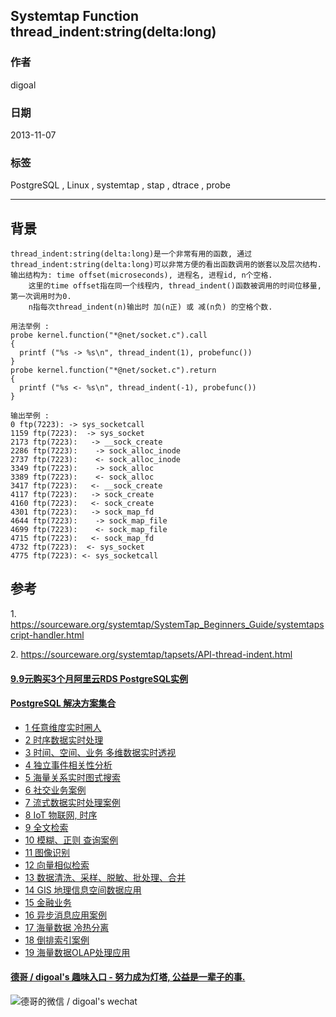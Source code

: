## Systemtap Function thread_indent:string(delta:long)    
                                                                                           
### 作者                                                                                       
digoal                                                                                         
                                                                                     
### 日期                                                                                                        
2013-11-07                                                                                  
                                                                                      
### 标签                                                                                     
PostgreSQL , Linux , systemtap , stap , dtrace , probe                                                                                      
                                                                                                                       
----                                                                                               
                                                                                                                                   
## 背景        
```  
thread_indent:string(delta:long)是一个非常有用的函数, 通过thread_indent:string(delta:long)可以非常方便的看出函数调用的嵌套以及层次结构.  
输出结构为: time offset(microseconds), 进程名, 进程id, n个空格.  
    这里的time offset指在同一个线程内, thread_indent()函数被调用的时间位移量, 第一次调用时为0.  
    n指每次thread_indent(n)输出时 加(n正) 或 减(n负) 的空格个数.  
  
用法举例 :   
probe kernel.function("*@net/socket.c").call  
{  
  printf ("%s -> %s\n", thread_indent(1), probefunc())  
}  
probe kernel.function("*@net/socket.c").return  
{  
  printf ("%s <- %s\n", thread_indent(-1), probefunc())  
}  
  
输出举例 :   
0 ftp(7223): -> sys_socketcall  
1159 ftp(7223):  -> sys_socket  
2173 ftp(7223):   -> __sock_create  
2286 ftp(7223):    -> sock_alloc_inode  
2737 ftp(7223):    <- sock_alloc_inode  
3349 ftp(7223):    -> sock_alloc  
3389 ftp(7223):    <- sock_alloc  
3417 ftp(7223):   <- __sock_create  
4117 ftp(7223):   -> sock_create  
4160 ftp(7223):   <- sock_create  
4301 ftp(7223):   -> sock_map_fd  
4644 ftp(7223):    -> sock_map_file  
4699 ftp(7223):    <- sock_map_file  
4715 ftp(7223):   <- sock_map_fd  
4732 ftp(7223):  <- sys_socket  
4775 ftp(7223): <- sys_socketcall  
```  
  
## 参考  
1\. https://sourceware.org/systemtap/SystemTap_Beginners_Guide/systemtapscript-handler.html  
  
2\. https://sourceware.org/systemtap/tapsets/API-thread-indent.html  
  
  
  
  
  
  
  
  
  
  
  
  
  
  
  
  
  
  
  
  
  
  
  
  
  
  
  
  
  
  
  
  
  
  
  
  
  
  
  
  
  
  
  
  
  
  
#### [9.9元购买3个月阿里云RDS PostgreSQL实例](https://www.aliyun.com/database/postgresqlactivity "57258f76c37864c6e6d23383d05714ea")
  
  
#### [PostgreSQL 解决方案集合](https://yq.aliyun.com/topic/118 "40cff096e9ed7122c512b35d8561d9c8")
- [1 任意维度实时圈人](https://yq.aliyun.com/topic/118 "40cff096e9ed7122c512b35d8561d9c8")
- [2 时序数据实时处理](https://yq.aliyun.com/topic/118 "40cff096e9ed7122c512b35d8561d9c8")
- [3 时间、空间、业务 多维数据实时透视](https://yq.aliyun.com/topic/118 "40cff096e9ed7122c512b35d8561d9c8")
- [4 独立事件相关性分析](https://yq.aliyun.com/topic/118 "40cff096e9ed7122c512b35d8561d9c8")
- [5 海量关系实时图式搜索](https://yq.aliyun.com/topic/118 "40cff096e9ed7122c512b35d8561d9c8")
- [6 社交业务案例](https://yq.aliyun.com/topic/118 "40cff096e9ed7122c512b35d8561d9c8")
- [7 流式数据实时处理案例](https://yq.aliyun.com/topic/118 "40cff096e9ed7122c512b35d8561d9c8")
- [8 IoT 物联网, 时序](https://yq.aliyun.com/topic/118 "40cff096e9ed7122c512b35d8561d9c8")
- [9 全文检索](https://yq.aliyun.com/topic/118 "40cff096e9ed7122c512b35d8561d9c8")
- [10 模糊、正则 查询案例](https://yq.aliyun.com/topic/118 "40cff096e9ed7122c512b35d8561d9c8")
- [11 图像识别](https://yq.aliyun.com/topic/118 "40cff096e9ed7122c512b35d8561d9c8")
- [12 向量相似检索](https://yq.aliyun.com/topic/118 "40cff096e9ed7122c512b35d8561d9c8")
- [13 数据清洗、采样、脱敏、批处理、合并](https://yq.aliyun.com/topic/118 "40cff096e9ed7122c512b35d8561d9c8")
- [14 GIS 地理信息空间数据应用](https://yq.aliyun.com/topic/118 "40cff096e9ed7122c512b35d8561d9c8")
- [15 金融业务](https://yq.aliyun.com/topic/118 "40cff096e9ed7122c512b35d8561d9c8")
- [16 异步消息应用案例](https://yq.aliyun.com/topic/118 "40cff096e9ed7122c512b35d8561d9c8")
- [17 海量数据 冷热分离](https://yq.aliyun.com/topic/118 "40cff096e9ed7122c512b35d8561d9c8")
- [18 倒排索引案例](https://yq.aliyun.com/topic/118 "40cff096e9ed7122c512b35d8561d9c8")
- [19 海量数据OLAP处理应用](https://yq.aliyun.com/topic/118 "40cff096e9ed7122c512b35d8561d9c8")
  
  
#### [德哥 / digoal's 趣味入口 - 努力成为灯塔, 公益是一辈子的事.](https://github.com/digoal/blog/blob/master/README.md "22709685feb7cab07d30f30387f0a9ae")
  
  
![德哥的微信 / digoal's wechat](../pic/digoal_weixin.jpg "f7ad92eeba24523fd47a6e1a0e691b59")
  
